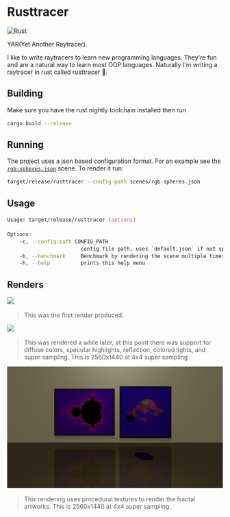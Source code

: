 # Rusttracer

![Rust](https://github.com/k0nserv/rusttracer/workflows/Rust/badge.svg)

YAR(Yet Another Raytracer).

I like to write raytracers to learn new programming languages. They're fun and are a natural way to learn most OOP languages. Naturally I'm writing a raytracer in rust called rusttracer 🙂.

## Building

Make sure you have the rust nightly toolchain installed then run

```bash
cargo build --release
```

## Running

The project uses a json based configuration format. For an example see the [`rgb-spheres.json`](scenes/rgb-spheres.json) scene. To render it run:

```bash
target/release/rusttracer --config-path scenes/rgb-spheres.json
```

## Usage

```bash
Usage: target/release/rusttracer [options]

Options:
    -c, --config-path CONFIG_PATH
                        config file path, uses `default.json` if not specified
    -b, --benchmark     Benchmark by rendering the scene multiple times
    -h, --help          prints this help menu
```

## Renders


![](docs/first-render.png)
> This was the first render produced.


![](docs/bit-later-render.png)
> This was rendered a while later, at this point there was support for diffuse colors, specular highlights, reflection, colored lights, and super sampling. This is 2560x1440 at 4x4 super sampling

![](docs/procedural-fractal-gallery.png)
> This rendering uses procedural textures to render the fractal artworks. This is 2560x1440 at 4x4 super sampling.

